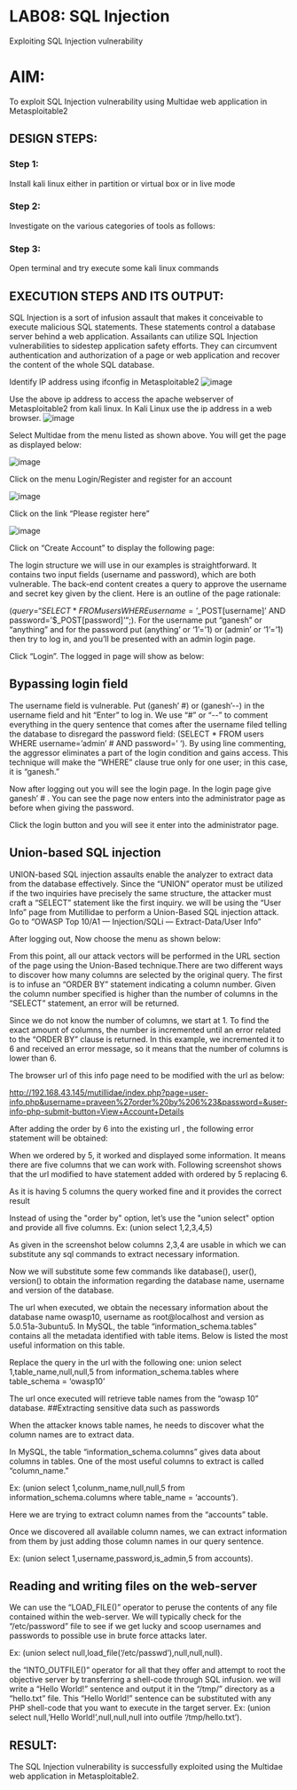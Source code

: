 # LAB08: SQL Injection
Exploiting SQL Injection vulnerability

# AIM:
To exploit SQL Injection vulnerability using Multidae web application in Metasploitable2

## DESIGN STEPS:

### Step 1:

Install kali linux either in partition or virtual box or in live mode


### Step 2:

Investigate on the various categories of tools as follows:

### Step 3:

Open terminal and try execute some kali linux commands

## EXECUTION STEPS AND ITS OUTPUT:
SQL Injection is a sort of infusion assault that makes it conceivable to execute malicious SQL statements. These statements control a database server behind a web application. Assailants can utilize SQL Injection vulnerabilities to sidestep application safety efforts. They can circumvent authentication and authorization of a page or web application and recover the content of the whole SQL database. 


Identify IP address using ifconfig in Metasploitable2
![image](https://github.com/VARSHINI22009118/sqlinjection/assets/119401150/91521b9b-e052-4c87-88fc-82604df9a016)


Use the above ip address to access the apache webserver of Metasploitable2 from kali linux. In Kali Linux use the ip address in a web browser.
![image](https://github.com/VARSHINI22009118/sqlinjection/assets/119401150/1c6ad920-1dd5-4403-a6aa-0fe5dc8c1a4c)


Select Multidae from the menu listed as shown above. You will get the page as displayed below:

![image](https://github.com/VARSHINI22009118/sqlinjection/assets/119401150/1569c483-df10-443a-85f7-653f2f379f7f)


Click on the menu Login/Register and register for an account

![image](https://github.com/VARSHINI22009118/sqlinjection/assets/119401150/72e08b91-7c77-4ba3-af29-98f3f2ab218b)

Click on the link “Please register here”

![image](https://github.com/VARSHINI22009118/sqlinjection/assets/119401150/224a8c8f-9955-4d6f-88f1-2ca8592b9306)


Click on “Create Account” to display the following page:

The login structure we will use in our examples is straightforward. It contains two input fields (username and password), which are both vulnerable. The back-end content creates a query to approve the username and secret key given by the client. Here is an outline of the page rationale:

($query = “SELECT * FROM users WHERE username=’$_POST[username]’ AND password=’$_POST[password]’“;).
 For the username put “ganesh” or “anything” and for the password put (anything’ or ‘1’=’1) or (admin’ or ‘1’=’1) then try to log in, and you’ll be presented with an admin login page.


Click “Login”. The logged in page will show as below:

## Bypassing login field

The username field is vulnerable. Put (ganesh’ #) or (ganesh’--) in the username field and hit “Enter” to log in. We use “#” or “--” to comment everything in the query sentence that comes after the username filed telling the database to disregard the password field: (SELECT * FROM users WHERE username=’admin’ # AND password=’ ‘). By using line commenting, the aggressor eliminates a part of the login condition and gains access. This technique will make the “WHERE” clause true only for one user; in this case, it is “ganesh.”

Now after logging out you will see the login page. In the login page give ganesh’ # . You can see the page now enters into the administrator page as before when giving the password.



Click the login button and you will see it enter into the administrator page. 



## Union-based SQL injection

UNION-based SQL injection assaults enable the analyzer to extract data from the database effectively. Since the “UNION” operator must be utilized if the two inquiries have precisely the same structure, the attacker must craft a “SELECT” statement like the first inquiry. we will be using the “User Info” page from Mutillidae to perform a Union-Based SQL injection attack. Go to “OWASP Top 10/A1 — Injection/SQLi — Extract-Data/User Info”

After logging out, Now choose the menu as shown below: 





From this point, all our attack vectors will be performed in the URL section of the page using the Union-Based technique.There are two different ways to discover how many columns are selected by the original query. The first is to infuse an “ORDER BY” statement indicating a column number. Given the column number specified is higher than the number of columns in the “SELECT” statement, an error will be returned. 




Since we do not know the number of columns, we start at 1. To find the exact amount of columns, the number is incremented until an error related to the “ORDER BY” clause is returned. In this example, we incremented it to 6 and received an error message, so it means that the number of columns is lower than 6.

The browser url of this info page need to be modified with the url as below:

http://192.168.43.145/mutillidae/index.php?page=user-info.php&username=praveen%27order%20by%206%23&password=&user-info-php-submit-button=View+Account+Details




After adding the order by 6 into the existing url , the following error statement will be obtained: 



When we ordered by 5, it worked and displayed some information. It means there are five columns that we can work with. Following screenshot shows that the url modified to have statement added with ordered by 5 replacing 6. 




As it is having 5 columns the query worked fine and it provides the correct result





Instead of using the "order by" option, let’s use the "union select" option and provide all five columns. Ex: (union select 1,2,3,4,5)


As given in the screenshot below columns 2,3,4 are usable in which we can substitute any sql commands to extract necessary information. 



Now we will substitute some few commands like database(), user(), version() to obtain the information regarding the database name, username and version of the database.




The url when executed, we obtain the necessary information about the database name owasp10, username as root@localhost and version as 5.0.51a-3ubuntu5. In MySQL, the table “information_schema.tables” contains all the metadata identified with table items. Below is listed the most useful information on this table.

Replace the query in the url with the following one: union select 1,table_name,null,null,5 from information_schema.tables where table_schema = ‘owasp10’



The url once executed will retrieve table names from the “owasp 10” database. ##Extracting sensitive data such as passwords

When the attacker knows table names, he needs to discover what the column names are to extract data.

In MySQL, the table “information_schema.columns” gives data about columns in tables. One of the most useful columns to extract is called “column_name.”

Ex: (union select 1,colunm_name,null,null,5 from information_schema.columns where table_name = ‘accounts’).

Here we are trying to extract column names from the “accounts” table.




Once we discovered all available column names, we can extract information from them by just adding those column names in our query sentence.

Ex: (union select 1,username,password,is_admin,5 from accounts).




## Reading and writing files on the web-server

We can use the “LOAD_FILE()” operator to peruse the contents of any file contained within the web-server. We will typically check for the “/etc/password” file to see if we get lucky and scoop usernames and passwords to possible use in brute force attacks later.

Ex: (union select null,load_file(‘/etc/passwd’),null,null,null).




the “INTO_OUTFILE()” operator for all that they offer and attempt to root the objective server by transferring a shell-code through SQL infusion. we will write a “Hello World!” sentence and output it in the “/tmp/” directory as a “hello.txt” file. This “Hello World!” sentence can be substituted with any PHP shell-code that you want to execute in the target server. Ex: (union select null,’Hello World!’,null,null,null into outfile ‘/tmp/hello.txt’).

## RESULT:
The SQL Injection vulnerability is successfully exploited using the Multidae web application in Metasploitable2.
